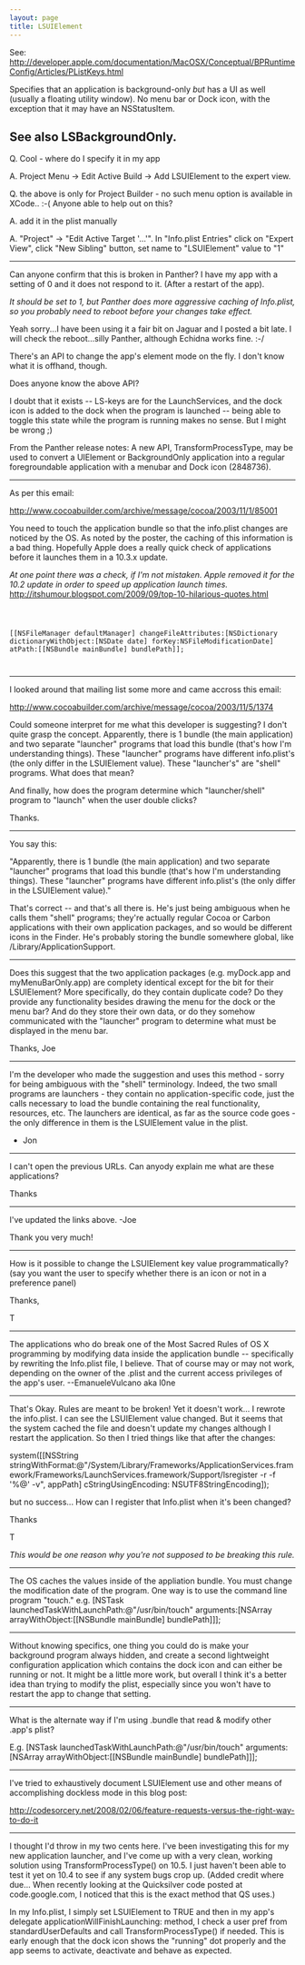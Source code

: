 ```yaml
---
layout: page
title: LSUIElement
---
```


See: http://developer.apple.com/documentation/MacOSX/Conceptual/BPRuntimeConfig/Articles/PListKeys.html

Specifies that an application is background-only *but* has a UI as well (usually a floating utility window). No menu bar or Dock icon, with the exception that it may have an NSStatusItem.

See also LSBackgroundOnly.
----

Q. Cool - where do I specify it in my app

A. Project Menu -> Edit Active Build -> Add LSUIElement to the expert view. 

Q. the above is only for Project Builder - no such menu option is available in XCode..  :-(  Anyone able to help out on this?

A. add it in the plist manually 

A. "Project" -> "Edit Active Target '...'".  In "Info.plist Entries" click on "Expert View", click "New Sibling" button, set name to "LSUIElement" value to "1"

----

Can anyone confirm that this is broken in Panther? I have my app with a setting of 0 and it does not respond to it. (After a restart of the app).

*It should be set to 1, but Panther does more aggressive caching of Info.plist, so you probably need to reboot before your changes take effect.*

Yeah sorry...I have been using it a fair bit on Jaguar and I posted a bit late. I will check the reboot...silly Panther, although Echidna works fine. :-/

There's an API to change the app's element mode on the fly. I don't know what it is offhand, though.

Does anyone know the above API?

I doubt that it exists -- LS-keys are for the LaunchServices, and the dock icon is added to the dock when the program is launched -- being able to toggle this state while the program is running makes no sense. But I might be wrong ;)

From the Panther release notes:
A new API, TransformProcessType, may be used to convert a UIElement or BackgroundOnly application into a regular foregroundable application with a menubar and Dock icon (2848736).

----

As per this email:

http://www.cocoabuilder.com/archive/message/cocoa/2003/11/1/85001

You need to touch the application bundle so that the info.plist changes are noticed by the OS. As noted by the poster, the caching of this information is a bad thing. Hopefully Apple does a really quick check of applications before it launches them in a 10.3.x update.

*At one point there was a check, if I'm not mistaken. Apple removed it for the 10.2 update in order to speed up application launch times.* http://itshumour.blogspot.com/2009/09/top-10-hilarious-quotes.html

<code>

  [[NSFileManager defaultManager] changeFileAttributes:[NSDictionary 
dictionaryWithObject:[NSDate date] forKey:NSFileModificationDate] atPath:[[NSBundle mainBundle] bundlePath]];

</code>

----

I looked around that mailing list some more and came accross this email:

http://www.cocoabuilder.com/archive/message/cocoa/2003/11/5/1374

Could someone interpret for me what this developer is suggesting?  I don't quite grasp the concept.  Apparently, there is 1 bundle (the main application) and two separate "launcher" programs that load this bundle (that's how I'm understanding things).  These "launcher" programs have different info.plist's (the only differ in the LSUIElement value).  These "launcher's" are "shell" programs.  What does that mean?

And finally, how does the program determine which "launcher/shell" program to "launch" when the user double clicks?

Thanks.

----

You say this:

"Apparently, there is 1 bundle (the main application) and two separate "launcher" programs that load this bundle (that's how I'm understanding things).  These "launcher" programs have different info.plist's (the only differ in the LSUIElement value)."

That's correct -- and that's all there is. He's just being ambiguous when he calls them "shell" programs; they're actually regular Cocoa or Carbon applications with their own application packages, and so would be different icons in the Finder. He's probably storing the bundle somewhere global, like /Library/ApplicationSupport.

----

Does this suggest that the two application packages (e.g. myDock.app and myMenuBarOnly.app) are complety identical except for the bit for their LSUIElement?  More specifically, do they contain duplicate code?  Do they provide any functionality besides drawing the menu for the dock or the menu bar?  And do they store their own data, or do they somehow communicated with the "launcher" program to determine what must be displayed in the menu bar.

Thanks, Joe

----

I'm the developer who made the suggestion and uses this method - sorry for being ambiguous with the "shell" terminology.  Indeed, the two small programs are launchers - they contain no application-specific code, just the calls necessary to load the bundle containing the real functionality, resources, etc.  The launchers are identical, as far as the source code goes - the only difference in them is the LSUIElement value in the plist.

 - Jon

----

I can't open the previous URLs. Can anyody explain me what are these applications?

Thanks

----
I've updated the links above.  -Joe

Thank you very much!

----

How is it possible to change the LSUIElement key value programmatically? (say you want the user to specify whether there is an icon or not in a preference panel) 

Thanks,

T

----

The applications who do break one of the Most Sacred Rules of OS X programming by modifying data inside the application bundle -- specifically by rewriting the Info.plist file, I believe. That of course may or may not work, depending on the owner of the .plist and the current access privileges of the app's user. --EmanueleVulcano aka l0ne

----

That's Okay. Rules are meant to be broken! Yet it doesn't work... I rewrote the info.plist. I can see the LSUIElement value changed. But it seems that the system cached the file and doesn't update my changes although I restart the application. So then I tried things like that after the changes:
		
  system([[NSString stringWithFormat:@"/System/Library/Frameworks/ApplicationServices.framework/Frameworks/LaunchServices.framework/Support/lsregister -r -f '%@' -v", appPath] cStringUsingEncoding: NSUTF8StringEncoding]);

but no success... How can I register that Info.plist when it's been changed?

Thanks

T

*This would be one reason why you're not supposed to be breaking this rule.*

----

The OS caches the values inside of the appliation bundle.  You must change the modification date of the program.  One way is to use the command line program "touch." e.g. 		[NSTask launchedTaskWithLaunchPath:@"/usr/bin/touch" arguments:[NSArray arrayWithObject:[[NSBundle mainBundle] bundlePath]]];

----

Without knowing specifics, one thing you could do is make your background program always hidden, and create a second lightweight configuration application which contains the dock icon and can either be running or not. It might be a little more work, but overall I think it's a better idea than trying to modify the plist, especially since you won't have to restart the app to change that setting.

----

What is the alternate way if I'm using .bundle that read & modify other .app's plist?

E.g. [NSTask launchedTaskWithLaunchPath:@"/usr/bin/touch" arguments:[NSArray arrayWithObject:[[NSBundle mainBundle] bundlePath]]];

----

I've tried to exhaustively document LSUIElement use and other means of accomplishing dockless mode in this blog post: 

http://codesorcery.net/2008/02/06/feature-requests-versus-the-right-way-to-do-it

----

I thought I'd throw in my two cents here. I've been investigating this for my new application launcher, and I've come up with a very clean, working solution using TransformProcessType() on 10.5. I just haven't been able to test it yet on 10.4 to see if any system bugs crop up. (Added credit where due... When recently looking at the Quicksilver code posted at code.google.com, I noticed that this is the exact method that QS uses.)

In my Info.plist, I simply set LSUIElement to TRUE and then in my app's delegate applicationWillFinishLaunching: method, I check a user pref from standardUserDefaults and call TransformProcessType() if needed. This is early enough that the dock icon shows the "running" dot properly and the app seems to activate, deactivate and behave as expected.

